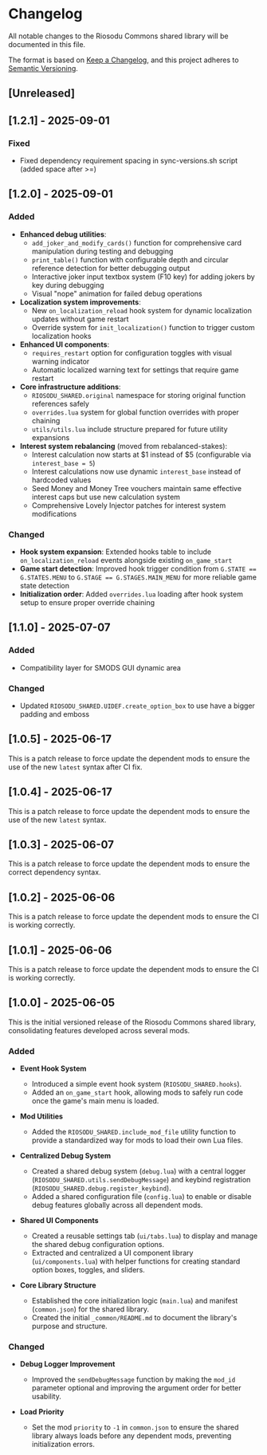 # Changelog

All notable changes to the Riosodu Commons shared library will be documented in this file.

The format is based on [Keep a Changelog](https://keepachangelog.com/en/1.0.0/),
and this project adheres to [Semantic Versioning](https://semver.org/spec/v2.0.0.html).

## [Unreleased]

## [1.2.1] - 2025-09-01

### Fixed
- Fixed dependency requirement spacing in sync-versions.sh script (added space after >=)

## [1.2.0] - 2025-09-01

### Added
- **Enhanced debug utilities**:
  - `add_joker_and_modify_cards()` function for comprehensive card manipulation during testing and debugging
  - `print_table()` function with configurable depth and circular reference detection for better debugging output
  - Interactive joker input textbox system (F10 key) for adding jokers by key during debugging
  - Visual "nope" animation for failed debug operations
- **Localization system improvements**:
  - New `on_localization_reload` hook system for dynamic localization updates without game restart
  - Override system for `init_localization()` function to trigger custom localization hooks
- **Enhanced UI components**:
  - `requires_restart` option for configuration toggles with visual warning indicator
  - Automatic localized warning text for settings that require game restart
- **Core infrastructure additions**:
  - `RIOSODU_SHARED.original` namespace for storing original function references safely
  - `overrides.lua` system for global function overrides with proper chaining
  - `utils/utils.lua` include structure prepared for future utility expansions
- **Interest system rebalancing** (moved from rebalanced-stakes):
  - Interest calculation now starts at $1 instead of $5 (configurable via `interest_base = 5`)
  - Interest calculations now use dynamic `interest_base` instead of hardcoded values
  - Seed Money and Money Tree vouchers maintain same effective interest caps but use new calculation system
  - Comprehensive Lovely Injector patches for interest system modifications

### Changed
- **Hook system expansion**: Extended hooks table to include `on_localization_reload` events alongside existing `on_game_start`
- **Game start detection**: Improved hook trigger condition from `G.STATE == G.STATES.MENU` to `G.STAGE == G.STAGES.MAIN_MENU` for more reliable game state detection
- **Initialization order**: Added `overrides.lua` loading after hook system setup to ensure proper override chaining

## [1.1.0] - 2025-07-07
### Added
- Compatibility layer for SMODS GUI dynamic area

### Changed
- Updated `RIOSODU_SHARED.UIDEF.create_option_box` to use have a bigger padding and emboss

## [1.0.5] - 2025-06-17
This is a patch release to force update the dependent mods to ensure the use of the new `latest` syntax after CI fix.

## [1.0.4] - 2025-06-17
This is a patch release to force update the dependent mods to ensure the use of the new `latest` syntax.

## [1.0.3] - 2025-06-07
This is a patch release to force update the dependent mods to ensure the correct dependency syntax.

## [1.0.2] - 2025-06-06
This is a patch release to force update the dependent mods to ensure the CI is working correctly.

## [1.0.1] - 2025-06-06
This is a patch release to force update the dependent mods to ensure the CI is working correctly.

## [1.0.0] - 2025-06-05

This is the initial versioned release of the Riosodu Commons shared library, consolidating features developed across several mods.

### Added

-   **Event Hook System**
    -   Introduced a simple event hook system (`RIOSODU_SHARED.hooks`).
    -   Added an `on_game_start` hook, allowing mods to safely run code once the game's main menu is loaded.

-   **Mod Utilities**
    -   Added the `RIOSODU_SHARED.include_mod_file` utility function to provide a standardized way for mods to load their own Lua files.

-   **Centralized Debug System**
    -   Created a shared debug system (`debug.lua`) with a central logger (`RIOSODU_SHARED.utils.sendDebugMessage`) and keybind registration (`RIOSODU_SHARED.debug.register_keybind`).
    -   Added a shared configuration file (`config.lua`) to enable or disable debug features globally across all dependent mods.

-   **Shared UI Components**
    -   Created a reusable settings tab (`ui/tabs.lua`) to display and manage the shared debug configuration options.
    -   Extracted and centralized a UI component library (`ui/components.lua`) with helper functions for creating standard option boxes, toggles, and sliders.

-   **Core Library Structure**
    -   Established the core initialization logic (`main.lua`) and manifest (`common.json`) for the shared library.
    -   Created the initial `_common/README.md` to document the library's purpose and structure.

### Changed

-   **Debug Logger Improvement**
    -   Improved the `sendDebugMessage` function by making the `mod_id` parameter optional and improving the argument order for better usability.

-   **Load Priority**
    -   Set the mod `priority` to `-1` in `common.json` to ensure the shared library always loads before any dependent mods, preventing initialization errors.
